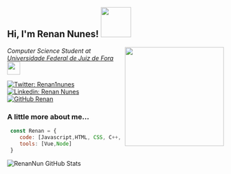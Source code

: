 <h2>Hi, I'm Renan Nunes! <img src='https://media.giphy.com/media/d5ZvVMp2RPkpicojS4/giphy.gif'  width=70/></h2>
<img align='right' src="https://media.giphy.com/media/RKTWktLqvx4Qb6KwVG/giphy.gif" width="230">
<p><em>Computer Science Student at <a href="https://www2.ufjf.br/ufjf/">Universidade Federal de Juiz de Fora</a><img src="https://media.giphy.com/media/j3t6eQRPwl1DifOBn4/giphy.gif" width="30">
</em></p>

[![Twitter: Renan1nunes](https://img.shields.io/twitter/follow/RenanNunes?style=social)](https://twitter.com/Renan1nunes)
[![Linkedin: Renan Nunes](https://img.shields.io/badge/-RenanNunes-blue?style=flat-square&logo=Linkedin&logoColor=white&link=https://www.linkedin.com/in/renan-nunesufjf/)](https://www.linkedin.com/in/renan-nunesufjf/)
[![GitHub Renan](https://img.shields.io/github/followers/Renan?label=follow&style=social)](https://github.com/renanNun)

### A little more about me...

```javascript
 const Renan = {
    code: [Javascript,HTML, CSS, C++, Python, Java],
    tools: [Vue,Node]
 }
```


![RenanNun GitHub Stats](https://github-readme-stats.vercel.app/api?username=renanNun&show_icons=true)
